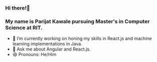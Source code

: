 ### Hi there!👋

### My name is Parijat Kawale pursuing Master's in Computer Science at RIT.

- 🔭 I’m currently working on honing my skills in React.js and machine learning implementations in Java.
- 💬 Ask me about Angular and React.js. 
- 😄 Pronouns: He/Him

  
<!--
**pkawale/pkawale** is a ✨ _special_ ✨ repository because its `README.md` (this file) appears on your GitHub profile.

Here are some ideas to get you started:

- 🔭 I’m currently working on ...
- 🌱 I’m currently learning ...
- 👯 I’m looking to collaborate on ...
- 🤔 I’m looking for help with ...
- 💬 Ask me about ...
- 📫 How to reach me: ...
- 😄 Pronouns: ...
- ⚡ Fun fact: ...
-->
